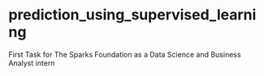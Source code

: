 # prediction_using_supervised_learning
First Task for The Sparks Foundation as a Data Science and Business Analyst intern
